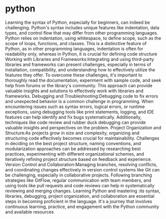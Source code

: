 # python
Learning the syntax of Python, especially for beginners, can indeed be challenging. Python's syntax includes unique features like indentation, data types, and control flow that may differ from other programming languages. Python relies on indentation, using whitespace, to define scope, such as the scope of loops, functions, and classes. This is a distinctive feature of Python, as in other programming languages, indentation is often for readability only, whereas in Python, it is crucial for defining code structure 
Working with Libraries and Frameworks:Integrating and using third-party libraries and frameworks can present challenges, especially in terms of installation, compatibility, and understanding how to effectively utilize the features they offer. To overcome these challenges, it's important to thoroughly read the documentation, experiment with sample code, and seek help from forums or the library's community. This approach can provide valuable insights and solutions to effectively work with libraries and frameworks.
Debugging and Troubleshooting:Debugging code to fix errors and unexpected behavior is a common challenge in programming. When encountering issues such as syntax errors, logical errors, or runtime exceptions, using debugging tools like print statements, logging, and IDE features can help identify and fix bugs systematically. Additionally, techniques like code review and rubber duck debugging can provide valuable insights and perspectives on the problem.
Project Organization and Structure:As projects grow in size and complexity, organizing and structuring code effectively becomes crucial for maintainability. Challenges in deciding on the best project structure, naming conventions, and modularization approaches can be addressed by researching best practices, experimenting with different organizational schemes, and iteratively refining project structure based on feedback and experience.
Version Control and Collaboration:Managing branches, resolving conflicts, and coordinating changes effectively in version control systems like Git can be challenging, especially in collaborative projects. Following branching strategies like GitFlow, regular communication with team members, and using tools like pull requests and code reviews can help in systematically reviewing and merging changes.
Learning Python and mastering :its syntax, libraries, debugging, project organization, and collaboration are essential steps in becoming proficient in the language. It's a journey that involves continuous learning, practice, and engagement with the Python community and available resources
